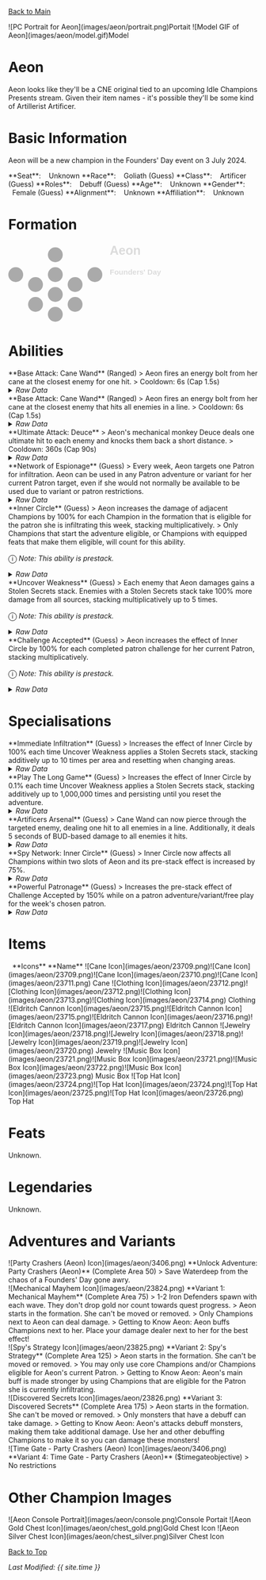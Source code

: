 [Back to Main](index.md)

<span class="championPortraitsRow">
    <span class="championPortraitsImage">
        ![PC Portrait for Aeon](images/aeon/portrait.png)Portait
    </span>
    <span class="championPortraitsImage">
        ![Model GIF of Aeon](images/aeon/model.gif)Model
    </span>
</span>

# Aeon

Aeon looks like they'll be a CNE original tied to an upcoming Idle Champions Presents stream. Given their item names - it's possible they'll be some kind of Artillerist Artificer.

# Basic Information

Aeon will be a new champion in the Founders' Day event on 3 July 2024.

<span class="champStatsTableColumn">
    <span class="champStatsTableRow">
        <span class="champStatsTableInfoHeader">
            <span style="margin-right:4px;">**Seat**:</span>
        </span>
        <span class="champStatsTableInfoSmall">
            <span style="margin-left:8px;">Unknown</span>
        </span>
    </span>
    <span class="champStatsTableRow">
        <span class="champStatsTableInfoHeader">
            <span style="margin-right:4px;">**Race**:</span>
        </span>
        <span class="champStatsTableInfoSmall">
            <span style="margin-left:8px;">Goliath (Guess)</span>
        </span>
    </span>
    <span class="champStatsTableRow">
        <span class="champStatsTableInfoHeader">
            <span style="margin-right:4px;">**Class**:</span>
        </span>
        <span class="champStatsTableInfoSmall">
            <span style="margin-left:8px;">Artificer (Guess)</span>
        </span>
    </span>
    <span class="champStatsTableRow">
        <span class="champStatsTableInfoHeader">
            <span style="margin-right:4px;">**Roles**:</span>
        </span>
        <span class="champStatsTableInfoSmall">
            <span style="margin-left:8px;">Debuff (Guess)</span>
        </span>
    </span>
    <span class="champStatsTableRow">
        <span class="champStatsTableInfoHeader">
            <span style="margin-right:4px;">**Age**:</span>
        </span>
        <span class="champStatsTableInfoSmall">
            <span style="margin-left:8px;">Unknown</span>
        </span>
    </span>
    <span class="champStatsTableRow">
        <span class="champStatsTableInfoHeader">
            <span style="margin-right:4px;">**Gender**:</span>
        </span>
        <span class="champStatsTableInfoSmall">
            <span style="margin-left:8px;">Female (Guess)</span>
        </span>
    </span>
    <span class="champStatsTableRow">
        <span class="champStatsTableInfoHeader">
            <span style="margin-right:4px;">**Alignment**:</span>
        </span>
        <span class="champStatsTableInfoSmall">
            <span style="margin-left:8px;">Unknown</span>
        </span>
    </span>
    <span class="champStatsTableRow">
        <span class="champStatsTableInfoHeader">
            <span style="margin-right:4px;">**Affiliation**:</span>
        </span>
        <span class="champStatsTableInfoSmall">
            <span style="margin-left:8px;">Unknown</span>
        </span>
    </span>
</span>

# Formation

<span class="formationBorder">
    <svg xmlns="http://www.w3.org/2000/svg" id="Aeon" fill="#aaa" data-formationName="Aeon" data-campaignName="Founders' Day" width="312" height="160"><circle cx="175" cy="65" r="15"/><circle cx="135" cy="85" r="15"/><circle cx="135" cy="125" r="15"/><circle cx="95" cy="25" r="15"/><circle cx="95" cy="65" r="15"/><circle cx="95" cy="105" r="15"/><circle cx="95" cy="145" r="15"/><circle cx="55" cy="85" r="15"/><circle cx="55" cy="125" r="15"/><circle cx="15" cy="65" r="15"/><text x="205" y="25" fill="#dcdcdc" font-size="25" font-family="Arial" font-weight="bold">Aeon</text><text x="205" y="65" fill="#dcdcdc" font-size="15" font-family="Arial" font-weight="bold">Founders' Day</text></svg>
</span>

# Abilities

<div markdown="1" class="abilityBorder"><div markdown="1" class="abilityBorderInner">
**Base Attack: Cane Wand** (Ranged)
> Aeon fires an energy bolt from her cane at the closest enemy for one hit.  
> Cooldown: 6s (Cap 1.5s)
<details><summary><em>Raw Data</em></summary>
<p>
<pre>
{
    "id": 769,
    "name": "Cane Wand",
    "description": "Aeon fires an energy bolt from her cane at the closest enemy for one hit.",
    "long_description": "",
    "graphic_id": 0,
    "target": "front",
    "num_targets": 1,
    "aoe_radius": 0,
    "damage_modifier": 1,
    "cooldown": 6,
    "animations": [
        {
            "type": "ranged_attack",
            "projectile": "pd_generic_projectile",
            "shoot_offset_x": 42,
            "shoot_offset_y": -40,
            "shoot_frame": 8,
            "shoot_sound": 149,
            "hit_sound": 133,
            "projectile_details": {
                "hash": "cane_wand",
                "target_offset_y": -20,
                "projectile_speed": 2000,
                "projectile_graphic_id": 23696,
                "projectile_hit_graphic_id": 23697,
                "trail": {
                    "particle_graphic_ids": [
                        "23696"
                    ],
                    "lifespan": 0.2,
                    "spawn_rate": 200,
                    "spawn_shape_scale": {
                        "x": 0,
                        "y": 0
                    },
                    "initial_velocity": {
                        "x": 0,
                        "y": 0
                    },
                    "velocity_jitter": {
                        "x": 30,
                        "y": 30
                    },
                    "rotation_jitter": 0,
                    "alpha_lerp": {
                        "0": 0,
                        "0.1": 0.75,
                        "1": 0
                    },
                    "scale_lerp": [
                        {
                            "x": 1,
                            "y": 1
                        },
                        {
                            "x": 0,
                            "y": 0
                        }
                    ]
                }
            }
        }
    ],
    "tags": [
        "ranged"
    ],
    "damage_types": [
        "ranged"
    ]
}
</pre>
</p>
</details>
</div></div>
<div markdown="1" class="abilityBorder"><div markdown="1" class="abilityBorderInner">
**Base Attack: Cane Wand** (Ranged)
> Aeon fires an energy bolt from her cane at the closest enemy that hits all enemies in a line.  
> Cooldown: 6s (Cap 1.5s)
<details><summary><em>Raw Data</em></summary>
<p>
<pre>
{
    "id": 771,
    "name": "Cane Wand",
    "description": "Aeon fires an energy bolt from her cane at the closest enemy that hits all enemies in a line.",
    "long_description": "",
    "graphic_id": 0,
    "target": "front",
    "num_targets": 1,
    "aoe_radius": 0,
    "damage_modifier": 1,
    "cooldown": 6,
    "animations": [
        {
            "type": "ranged_attack",
            "projectile": "pd_generic_projectile",
            "shoot_offset_x": -50,
            "shoot_offset_y": -40,
            "shoot_frame": 8,
            "shoot_sound": 149,
            "hit_sound": 133,
            "projectile_details": {
                "hash": "cane_wand_buffed",
                "target_offset_y": -30,
                "projectile_speed": 2000,
                "move_across_entire_screen": true,
                "hit_monsters_moved_through": true,
                "line_thickness": 160,
                "projectile_graphic_id": 23696,
                "projectile_hit_graphic_id": 23697,
                "trail": {
                    "particle_graphic_ids": [
                        "23696"
                    ],
                    "lifespan": 0.2,
                    "spawn_rate": 200,
                    "spawn_shape_scale": {
                        "x": 0,
                        "y": 0
                    },
                    "initial_velocity": {
                        "x": 0,
                        "y": 0
                    },
                    "velocity_jitter": {
                        "x": 30,
                        "y": 30
                    },
                    "rotation_jitter": 0,
                    "alpha_lerp": {
                        "0": 0,
                        "0.1": 0.75,
                        "1": 0
                    },
                    "scale_lerp": [
                        {
                            "x": 1,
                            "y": 1
                        },
                        {
                            "x": 0,
                            "y": 0
                        }
                    ]
                }
            }
        }
    ],
    "tags": [
        "ranged"
    ],
    "damage_types": [
        "ranged"
    ]
}
</pre>
</p>
</details>
</div></div>

<div markdown="1" class="abilityBorder"><div markdown="1" class="abilityBorderInner">
**Ultimate Attack: Deuce**
> Aeon's mechanical monkey Deuce deals one ultimate hit to each enemy and knocks them back a short distance.  
> Cooldown: 360s (Cap 90s)
<details><summary><em>Raw Data</em></summary>
<p>
<pre>
{
    "id": 770,
    "name": "Deuce",
    "description": "Deuce deals one ultimate hit to each enemy and knocks them back.",
    "long_description": "Aeon's mechanical monkey Deuce deals one ultimate hit to each enemy and knocks them back a short distance.",
    "graphic_id": 23841,
    "target": "front",
    "num_targets": 1,
    "aoe_radius": 0,
    "damage_modifier": 0.03,
    "cooldown": 360,
    "animations": [
        {
            "type": "ultimate_attack",
            "ultimate": "aeon",
            "knockback_effect": {
                "effect_string": "push_back_monster,25"
            },
            "beam_data": {
                "fire_duration": 0.1,
                "sweep_duration": 0.5,
                "angle": 60,
                "screen_edge_offset": 200,
                "beam_graphic": "Effect_AeonCaneBlast",
                "impact_graphic": "Effect_AeonUltBeam_Hit",
                "segment_width": 15,
                "distance_adjustment": -20,
                "scale": 1,
                "fire_offset": [
                    45,
                    -140
                ]
            }
        }
    ],
    "tags": [
        "ranged",
        "ultimate"
    ],
    "damage_types": [
        "ranged"
    ]
}
</pre>
</p>
</details>
</div></div>

<div markdown="1" class="abilityBorder"><div markdown="1" class="abilityBorderInner">
**Network of Espionage** (Guess)
> Every week, Aeon targets one Patron for infiltration. Aeon can be used in any Patron adventure or variant for her current Patron target, even if she would not normally be available to be used due to variant or patron restrictions.
<details><summary><em>Raw Data</em></summary>
<p>
<pre>
{
    "id": 2002,
    "flavour_text": "",
    "description": {
        "desc": "Every week, Aeon targets one Patron for infiltration. Aeon can be used in any Patron adventure or variant for her current Patron target, even if she would not normally be available to be used due to variant or patron restrictions.^^$aeon_network_of_espionage_desc"
    },
    "effect_keys": [
        {
            "effect_string": "aeon_network_of_espionage",
            "off_when_benched": false,
            "max_refresh_delay": 60,
            "aeon_hero_id": 150
        },
        {
            "effect_string": "force_allow_hero",
            "if": "patron_id==aeon_patron_id",
            "ignore_hero_source_check": true,
            "hero_ids": [
                150
            ],
            "off_when_benched": false,
            "apply_manually": true
        }
    ],
    "requirements": "",
    "graphic_id": 23834,
    "large_graphic_id": 23830,
    "properties": {
        "is_formation_ability": true,
        "owner_use_outgoing_description": true,
        "effect_name": "Network of Espionage",
        "show_in_owner_outgoing": true
    }
}
</pre>
</p>
</details>
</div></div>

<div markdown="1" class="abilityBorder"><div markdown="1" class="abilityBorderInner">
**Inner Circle** (Guess)
> Aeon increases the damage of adjacent Champions by 100% for each Champion in the formation that is eligible for the patron she is infiltrating this week, stacking multiplicatively.  
> Only Champions that start the adventure eligible, or Champions with equipped feats that make them eligible, will count for this ability.

<span style="font-size:1.2em;">ⓘ</span> *Note: This ability is prestack.*
<details><summary><em>Raw Data</em></summary>
<p>
<pre>
{
    "id": 2003,
    "flavour_text": "",
    "description": {
        "desc": "Aeon increases the damage of adjacent Champions by $(amount)% for each Champion in the formation that is eligible for the patron she is infiltrating this week, stacking multiplicatively.^Only Champions that start the adventure eligible, or Champions with equipped feats that make them eligible, will count for this ability."
    },
    "effect_keys": [
        {
            "effect_string": "pre_stack_amount,100"
        },
        {
            "off_when_benched": true,
            "effect_string": "hero_dps_multiplier_mult,0",
            "amount_expr": "upgrade_amount(15196, 0)",
            "stack_func": "per_hero_attribute",
            "per_hero_expr": "EligibleForPatron(aeon_current_patron_id)",
            "amount_func": "mult",
            "targets": [
                {
                    "type": "distance",
                    "distance": 1
                }
            ],
            "amount_updated_listeners": [
                "slot_changed",
                "aeon_active_patron_changed"
            ],
            "show_bonus": true,
            "use_computed_amount_for_description": true
        }
    ],
    "requirements": "",
    "graphic_id": 23833,
    "large_graphic_id": 23829,
    "properties": {
        "is_formation_ability": true,
        "owner_use_outgoing_description": true,
        "indexed_effect_properties": true,
        "per_effect_index_bonuses": true
    }
}
</pre>
</p>
</details>
</div></div>

<div markdown="1" class="abilityBorder"><div markdown="1" class="abilityBorderInner">
**Uncover Weakness** (Guess)
> Each enemy that Aeon damages gains a Stolen Secrets stack. Enemies with a Stolen Secrets stack take 100% more damage from all sources, stacking multiplicatively up to 5 times.

<span style="font-size:1.2em;">ⓘ</span> *Note: This ability is prestack.*
<details><summary><em>Raw Data</em></summary>
<p>
<pre>
{
    "id": 2004,
    "flavour_text": "",
    "description": {
        "desc": "Each enemy that Aeon damages gains a Stolen Secrets stack. Enemies with a Stolen Secrets stack take $(amount)% more damage from all sources, stacking multiplicatively up to 5 times."
    },
    "effect_keys": [
        {
            "effect_string": "pre_stack,100"
        },
        {
            "effect_string": "aeon_uncover_weakness",
            "off_when_benched": true,
            "broadcast_name": "aeon_debuffs_monster",
            "debuff_before_damage": true,
            "debuff_max_stacks": 5,
            "debuffing_attack_ids": [
                769,
                770,
                771
            ],
            "debuff_effects": [
                {
                    "effect_string": "increase_monster_damage,0",
                    "amount_expr": "upgrade_amount(15197,0)",
                    "is_aeon_debuff": true,
                    "active_graphic_id": 23961,
                    "active_graphic_y": -120,
                    "use_stack_as_frame": true,
                    "stack_as_frame_offset": 0,
                    "overlay_play_mode": "stopped",
                    "bottom": false,
                    "stacks_on_reapply": true,
                    "manual_stacking": true,
                    "max_stacks": 5,
                    "stacks_multiply": true,
                    "use_collection_source": false,
                    "stack_across_effects": false
                }
            ]
        }
    ],
    "requirements": "",
    "graphic_id": 23835,
    "large_graphic_id": 23831,
    "properties": {
        "is_formation_ability": true,
        "owner_use_outgoing_description": true,
        "indexed_effect_properties": true,
        "per_effect_index_bonuses": true,
        "retain_on_slot_changed": true,
        "default_bonus_index": 0
    }
}
</pre>
</p>
</details>
</div></div>

<div markdown="1" class="abilityBorder"><div markdown="1" class="abilityBorderInner">
**Challenge Accepted** (Guess)
> Aeon increases the effect of Inner Circle by 100% for each completed patron challenge for her current Patron, stacking multiplicatively.

<span style="font-size:1.2em;">ⓘ</span> *Note: This ability is prestack.*
<details><summary><em>Raw Data</em></summary>
<p>
<pre>
{
    "id": 2005,
    "flavour_text": "",
    "description": {
        "desc": "Aeon increases the effect of Inner Circle by $(amount)% for each completed patron challenge for her current Patron, stacking multiplicatively."
    },
    "effect_keys": [
        {
            "effect_string": "pre_stack_amount,100"
        },
        {
            "effect_string": "buff_upgrade,0,15196,1",
            "amount_expr": "upgrade_amount(15198, 0)",
            "stack_func": "per_hero_attribute",
            "post_process_expr": "CompletedPatronChallenges(aeon_current_patron_id)",
            "amount_func": "mult",
            "amount_updated_listeners": [
                "slot_changed",
                "aeon_active_patron_changed",
                "patron_challenge_completed"
            ],
            "show_bonus": true,
            "off_when_benched": true
        }
    ],
    "requirements": "",
    "graphic_id": 23832,
    "large_graphic_id": 23828,
    "properties": {
        "is_formation_ability": true,
        "owner_use_outgoing_description": true,
        "indexed_effect_properties": true,
        "per_effect_index_bonuses": true
    }
}
</pre>
</p>
</details>
</div></div>

# Specialisations

<div markdown="1" class="abilityBorder"><div markdown="1" class="abilityBorderInner">
**Immediate Infiltration** (Guess)
> Increases the effect of Inner Circle by 100% each time Uncover Weakness applies a Stolen Secrets stack, stacking additively up to 10 times per area and resetting when changing areas.
<details><summary><em>Raw Data</em></summary>
<p>
<pre>
{
    "id": 2006,
    "flavour_text": "",
    "description": {
        "desc": "Increases the effect of Inner Circle by $(not_buffed amount)% each time Uncover Weakness applies a Stolen Secrets stack, stacking additively up to 10 times per area and resetting when changing areas."
    },
    "effect_keys": [
        {
            "effect_string": "buff_upgrade,100,15196,1",
            "max_stacks": 10,
            "total_title": "Total Buff to Inner Circle",
            "stacks_on_trigger": "on_broadcast_stacks,aeon_debuffs_monster",
            "show_bonus": true,
            "more_triggers": [
                {
                    "trigger": "area_changed",
                    "action": {
                        "type": "reduce_percent",
                        "percent": 100
                    }
                }
            ]
        }
    ],
    "requirements": "",
    "graphic_id": 0,
    "large_graphic_id": 0,
    "properties": {
        "is_formation_ability": true,
        "owner_use_outgoing_description": true,
        "indexed_effect_properties": true,
        "per_effect_index_bonuses": true
    }
}
</pre>
</p>
</details>
</div></div>

<div markdown="1" class="abilityBorder"><div markdown="1" class="abilityBorderInner">
**Play The Long Game** (Guess)
> Increases the effect of Inner Circle by 0.1% each time Uncover Weakness applies a Stolen Secrets stack, stacking additively up to 1,000,000 times and persisting until you reset the adventure.
<details><summary><em>Raw Data</em></summary>
<p>
<pre>
{
    "id": 2007,
    "flavour_text": "",
    "description": {
        "desc": "Increases the effect of Inner Circle by $(not_buffed amount)% each time Uncover Weakness applies a Stolen Secrets stack, stacking additively up to 1,000,000 times and persisting until you reset the adventure."
    },
    "effect_keys": [
        {
            "effect_string": "buff_upgrade,0.1,15196,1",
            "max_stacks": 1000000,
            "total_title": "Total Buff to Inner Circle",
            "stacks_on_trigger": "on_broadcast_stacks,aeon_debuffs_monster",
            "off_when_benched": false,
            "show_bonus": true
        },
        {
            "effect_string": "aeon_play_the_long_game",
            "broadcast_name": "aeon_debuffs_monster"
        }
    ],
    "requirements": "",
    "graphic_id": 0,
    "large_graphic_id": 0,
    "properties": {
        "is_formation_ability": true,
        "owner_use_outgoing_description": true,
        "indexed_effect_properties": true,
        "per_effect_index_bonuses": true
    }
}
</pre>
</p>
</details>
</div></div>

<div markdown="1" class="abilityBorder"><div markdown="1" class="abilityBorderInner">
**Artificers Arsenal** (Guess)
> Cane Wand can now pierce through the targeted enemy, dealing one hit to all enemies in a line. Additionally, it deals 5 seconds of BUD-based damage to all enemies it hits.
<details><summary><em>Raw Data</em></summary>
<p>
<pre>
{
    "id": 2008,
    "flavour_text": "",
    "description": {
        "desc": "Cane Wand can now pierce through the targeted enemy, dealing one hit to all enemies in a line. Additionally, it deals 5 seconds of BUD-based damage to all enemies it hits."
    },
    "effect_keys": [
        {
            "effect_string": "change_base_attack,771"
        },
        {
            "effect_string": "base_attack_deal_bonus_damage,5",
            "immediately_after_damage": true
        }
    ],
    "requirements": "",
    "graphic_id": 0,
    "large_graphic_id": 0,
    "properties": {
        "is_formation_ability": true,
        "owner_use_outgoing_description": true,
        "formation_circle_icon": false
    }
}
</pre>
</p>
</details>
</div></div>

<div markdown="1" class="abilityBorder"><div markdown="1" class="abilityBorderInner">
**Spy Network: Inner Circle** (Guess)
> Inner Circle now affects all Champions within two slots of Aeon and its pre-stack effect is increased by 75%.
<details><summary><em>Raw Data</em></summary>
<p>
<pre>
{
    "id": 2009,
    "flavour_text": "",
    "description": {
        "desc": "Inner Circle now affects all Champions within two slots of Aeon and its pre-stack effect is increased by 75%."
    },
    "effect_keys": [
        {
            "effect_string": "change_upgrade_data,15196,1",
            "data": {
                "targets": [
                    {
                        "type": "distance",
                        "distance": 2
                    }
                ]
            }
        },
        {
            "effect_string": "buff_upgrade,75,15196,0"
        }
    ],
    "requirements": "",
    "graphic_id": 0,
    "large_graphic_id": 0,
    "properties": {
        "is_formation_ability": true,
        "owner_use_outgoing_description": true
    }
}
</pre>
</p>
</details>
</div></div>

<div markdown="1" class="abilityBorder"><div markdown="1" class="abilityBorderInner">
**Powerful Patronage** (Guess)
> Increases the pre-stack effect of Challenge Accepted by 150% while on a patron adventure/variant/free play for the week's chosen patron.
<details><summary><em>Raw Data</em></summary>
<p>
<pre>
{
    "id": 2010,
    "flavour_text": "",
    "description": {
        "desc": "Increases the pre-stack effect of Challenge Accepted by 150% while on a patron adventure/variant/free play for the week's chosen patron."
    },
    "effect_keys": [
        {
            "effect_string": "buff_upgrade,150,15198,0",
            "amount_func": "if",
            "stack_func": "per_hero_attribute",
            "post_process_expr": "OnPatronAdventure(aeon_current_patron_id)"
        }
    ],
    "requirements": [
        {
            "requirement": "is_on_aeon_patron_variant_or_freeplay",
            "use_requirement_only_for_valid_spec_check": true
        }
    ],
    "graphic_id": 0,
    "large_graphic_id": 0,
    "properties": {
        "is_formation_ability": true,
        "owner_use_outgoing_description": true,
        "check_requirements_on_spec_choice": true
    }
}
</pre>
</p>
</details>
</div></div>

# Items

<span class="itemTableColumn">
    <span class="itemTableRowHeader">
        <span class="itemTableIcon">
            <span style="margin-left:8px;">**Icons**</span>
        </span>
        <span class="itemTableNameSmall">
            **Name**
        </span>
    </span>
    <span class="itemTableRow">
        <span class="itemTableIcon">
            <span class="itemTableIcon1">![Cane Icon](images/aeon/23709.png)</span><span class="itemTableIcon2">![Cane Icon](images/aeon/23709.png)</span><span class="itemTableIcon3">![Cane Icon](images/aeon/23710.png)</span><span class="itemTableIcon4">![Cane Icon](images/aeon/23711.png)</span>
        </span>
        <span class="itemTableNameSmall">
            Cane
        </span>
    </span>
    <span class="itemTableRow">
        <span class="itemTableIcon">
            <span class="itemTableIcon1">![Clothing Icon](images/aeon/23712.png)</span><span class="itemTableIcon2">![Clothing Icon](images/aeon/23712.png)</span><span class="itemTableIcon3">![Clothing Icon](images/aeon/23713.png)</span><span class="itemTableIcon4">![Clothing Icon](images/aeon/23714.png)</span>
        </span>
        <span class="itemTableNameSmall">
            Clothing
        </span>
    </span>
    <span class="itemTableRow">
        <span class="itemTableIcon">
            <span class="itemTableIcon1">![Eldritch Cannon Icon](images/aeon/23715.png)</span><span class="itemTableIcon2">![Eldritch Cannon Icon](images/aeon/23715.png)</span><span class="itemTableIcon3">![Eldritch Cannon Icon](images/aeon/23716.png)</span><span class="itemTableIcon4">![Eldritch Cannon Icon](images/aeon/23717.png)</span>
        </span>
        <span class="itemTableNameSmall">
            Eldritch Cannon
        </span>
    </span>
    <span class="itemTableRow">
        <span class="itemTableIcon">
            <span class="itemTableIcon1">![Jewelry Icon](images/aeon/23718.png)</span><span class="itemTableIcon2">![Jewelry Icon](images/aeon/23718.png)</span><span class="itemTableIcon3">![Jewelry Icon](images/aeon/23719.png)</span><span class="itemTableIcon4">![Jewelry Icon](images/aeon/23720.png)</span>
        </span>
        <span class="itemTableNameSmall">
            Jewelry
        </span>
    </span>
    <span class="itemTableRow">
        <span class="itemTableIcon">
            <span class="itemTableIcon1">![Music Box Icon](images/aeon/23721.png)</span><span class="itemTableIcon2">![Music Box Icon](images/aeon/23721.png)</span><span class="itemTableIcon3">![Music Box Icon](images/aeon/23722.png)</span><span class="itemTableIcon4">![Music Box Icon](images/aeon/23723.png)</span>
        </span>
        <span class="itemTableNameSmall">
            Music Box
        </span>
    </span>
    <span class="itemTableRow">
        <span class="itemTableIcon">
            <span class="itemTableIcon1">![Top Hat Icon](images/aeon/23724.png)</span><span class="itemTableIcon2">![Top Hat Icon](images/aeon/23724.png)</span><span class="itemTableIcon3">![Top Hat Icon](images/aeon/23725.png)</span><span class="itemTableIcon4">![Top Hat Icon](images/aeon/23726.png)</span>
        </span>
        <span class="itemTableNameSmall">
            Top Hat
        </span>
    </span>
</span>

# Feats

Unknown.

# Legendaries

Unknown.

# Adventures and Variants

<div markdown="1" class="abilityBorder"><div markdown="1" class="abilityBorderInner">
![Party Crashers (Aeon) Icon](images/aeon/3406.png) **Unlock Adventure: Party Crashers (Aeon)** (Complete Area 50)
> Save Waterdeep from the chaos of a Founders' Day gone awry.
</div></div>
<div markdown="1" class="abilityBorder"><div markdown="1" class="abilityBorderInner">
![Mechanical Mayhem Icon](images/aeon/23824.png) **Variant 1: Mechanical Mayhem** (Complete Area 75)
> 1-2 Iron Defenders spawn with each wave. They don't drop gold nor count towards quest progress.  
> Aeon starts in the formation. She can't be moved or removed.  
> Only Champions next to Aeon can deal damage.  
> Getting to Know Aeon: Aeon buffs Champions next to her. Place your damage dealer next to her for the best effect!
</div></div>
<div markdown="1" class="abilityBorder"><div markdown="1" class="abilityBorderInner">
![Spy's Strategy Icon](images/aeon/23825.png) **Variant 2: Spy's Strategy** (Complete Area 125)
> Aeon starts in the formation. She can't be moved or removed.  
> You may only use core Champions and/or Champions eligible for Aeon's current Patron.  
> Getting to Know Aeon: Aeon's main buff is made stronger by using Champions that are eligible for the Patron she is currently infiltrating.
</div></div>
<div markdown="1" class="abilityBorder"><div markdown="1" class="abilityBorderInner">
![Discovered Secrets Icon](images/aeon/23826.png) **Variant 3: Discovered Secrets** (Complete Area 175)
> Aeon starts in the formation. She can't be moved or removed.  
> Only monsters that have a debuff can take damage.  
> Getting to Know Aeon: Aeon's attacks debuff monsters, making them take additional damage. Use her and other debuffing Champions to make it so you can damage these monsters!
</div></div>
<div markdown="1" class="abilityBorder"><div markdown="1" class="abilityBorderInner">
![Time Gate - Party Crashers (Aeon) Icon](images/aeon/3406.png) **Variant 4: Time Gate - Party Crashers (Aeon)** ($timegateobjective)
> No restrictions
</div></div>

# Other Champion Images

<span class="championImagesColumn">
    <span class="championImagesRow">
        <span class="championImagesPortrait">
            ![Aeon Console Portrait](images/aeon/console.png)Console Portait
        </span>
    </span>
    <span class="championImagesRow">
        <span class="championImagesChests">
            ![Aeon Gold Chest Icon](images/aeon/chest_gold.png)Gold Chest Icon
        </span>
        <span class="championImagesChests">
            ![Aeon Silver Chest Icon](images/aeon/chest_silver.png)Silver Chest Icon
        </span>
    </span>
</span>

[Back to Top](#top)

*Last Modified: {{ site.time }}*